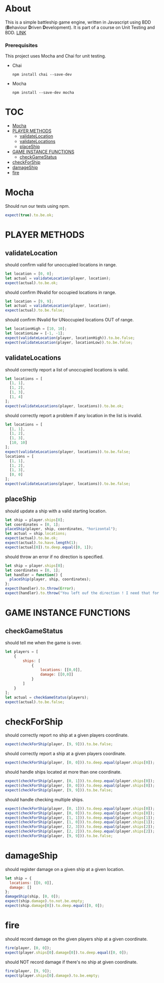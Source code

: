 # About

This is a simple battleship game engine, written in Javascript using BDD (**B**ehaviour **D**riven **D**evelopment).
It is part of a course on Unit Testing and BDD. [LINK](https://www.youtube.com/watch?v=u5cLK1UrFyQ)

### Prerequisites

This project uses Mocha and Chai for unit testing.

- Chai

  ```
  npm install chai --save-dev
  ```

- Mocha

  ```
  npm install --save-dev mocha
  ```

# TOC

- [Mocha](#mocha)
- [PLAYER METHODS](#player-methods)
  - [validateLocation](#player-methods-validatelocation)
  - [validateLocations](#player-methods-validatelocations)
  - [placeShip](#player-methods-placeship)
- [GAME INSTANCE FUNCTIONS](#game-instance-functions)
  - [checkGameStatus](#game-instance-functions-checkgamestatus)
- [checkForShip](#checkforship)
- [damageShip](#damageship)
- [fire](#fire)
  <a name=""></a>

<a name="mocha"></a>

# Mocha

Should run our tests using npm.

```js
expect(true).to.be.ok;
```

<a name="player-methods"></a>

# PLAYER METHODS

<a name="player-methods-validatelocation"></a>

## validateLocation

should confirm valid for unoccupied locations in range.

```js
let location = [0, 0];
let actual = validateLocation(player, location);
expect(actual).to.be.ok;
```

should confirm INvalid for occupied locations in range.

```js
let location = [9, 9];
let actual = validateLocation(player, location);
expect(actual).to.be.false;
```

should confirm INvalid for UNoccupied locations OUT of range.

```js
let locationHigh = [10, 10];
let locationLow = [-1, -1];
expect(validateLocation(player, locationHigh)).to.be.false;
expect(validateLocation(player, locationLow)).to.be.false;
```

<a name="player-methods-validatelocations"></a>

## validateLocations

should correctly report a list of unoccupied locations is valid.

```js
let locations = [
  [1, 1],
  [1, 2],
  [1, 3],
  [1, 4]
];
expect(validateLocations(player, locations)).to.be.ok;
```

should correctly report a problem if any location in the list is invalid.

```js
let locations = [
  [1, 1],
  [1, 2],
  [1, 3],
  [10, 10]
];
expect(validateLocations(player, locations)).to.be.false;
locations = [
  [1, 1],
  [1, 2],
  [1, 3],
  [0, 0]
];
expect(validateLocations(player, locations)).to.be.false;
```

<a name="player-methods-placeship"></a>

## placeShip

should update a ship with a valid starting location.

```js
let ship = player.ships[0];
let coordinates = [0, 1];
placeShip(player, ship, coordinates, "horizontal");
let actual = ship.locations;
expect(actual).to.be.ok;
expect(actual).to.have.length(1);
expect(actual[0]).to.deep.equal([0, 1]);
```

should throw an error if no direction is specified.

```js
let ship = player.ships[0];
let coordinates = [0, 1];
let handler = function() {
  placeShip(player, ship, coordinates);
};
expect(handler).to.throw(Error);
expect(handler).to.throw("You left ouf the direction ! I need that for math!");
```
<a name="game-instance-functions"></a>
# GAME INSTANCE FUNCTIONS
<a name="game-instance-functions-checkgamestatus"></a>
## checkGameStatus
should tell me when the game is over.

```js
let players = [
    {
        ships: [
            {
                locations: [[0,0]],
                damage: [[0,0]]
            }
        ]
    }
];
let actual = checkGameStatus(players);
expect(actual).to.be.false;
```

<a name="checkforship"></a>

# checkForShip

should correctly report no ship at a given players coordinate.

```js
expect(checkForShip(player, [9, 9])).to.be.false;
```

should correctly report a ship at a given players coordinate.

```js
expect(checkForShip(player, [0, 0])).to.deep.equal(player.ships[0]);
```

should handle ships located at more than one coordinate.

```js
expect(checkForShip(player, [0, 1])).to.deep.equal(player.ships[0]);
expect(checkForShip(player, [0, 0])).to.deep.equal(player.ships[0]);
expect(checkForShip(player, [9, 9])).to.be.false;
```

should handle checking multiple ships.

```js
expect(checkForShip(player, [0, 1])).to.deep.equal(player.ships[0]);
expect(checkForShip(player, [0, 0])).to.deep.equal(player.ships[0]);
expect(checkForShip(player, [1, 1])).to.deep.equal(player.ships[1]);
expect(checkForShip(player, [1, 0])).to.deep.equal(player.ships[1]);
expect(checkForShip(player, [2, 3])).to.deep.equal(player.ships[2]);
expect(checkForShip(player, [2, 2])).to.deep.equal(player.ships[2]);
expect(checkForShip(player, [9, 9])).to.be.false;
```

<a name="damageship"></a>

# damageShip

should register damage on a given ship at a given location.

```js
let ship = {
  locations: [[0, 0]],
  damage: []
};
damageShip(ship, [0, 0]);
expect(ship.damage).to.not.be.empty;
expect(ship.damage[0]).to.deep.equal([0, 0]);
```

<a name="fire"></a>

# fire

should record damage on the given players ship at a given coordinate.

```js
fire(player, [0, 0]);
expect(player.ships[0].damage[0]).to.deep.equal([0, 0]);
```

should NOT record damage if there's no ship at given coordinate.

```js
fire(player, [9, 9]);
expect(player.ships[0].damage).to.be.empty;
```

